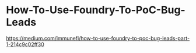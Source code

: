 # How-To-Use-Foundry-To-PoC-Bug-Leads
https://medium.com/immunefi/how-to-use-foundry-to-poc-bug-leads-part-1-214c9c02ff30
